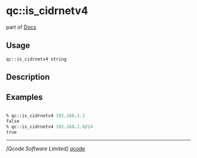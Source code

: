 qc::is_cidrnetv4
================

part of [Docs](.)

Usage
-----
`qc::is_cidrnetv4 string`

Description
-----------


Examples
--------
```tcl

% qc::is_cidrnetv4 192.168.1.1
false
% qc::is_cidrnetv4 192.168.1.0/24
true
```

----------------------------------
*[Qcode Software Limited] [qcode]*

[qcode]: www.qcode.co.uk "Qcode Software"